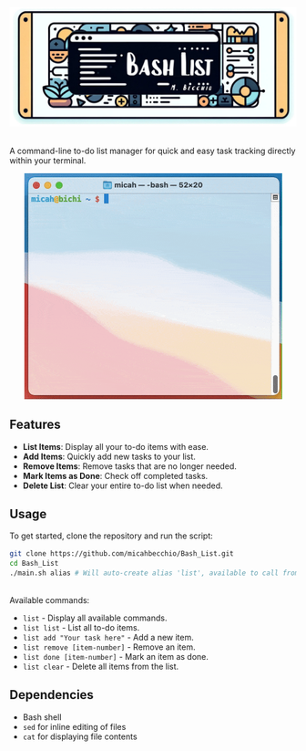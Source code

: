![Bash_List Banner Image](static/banner_bash_list.jpg)

<br>
A command-line to-do list manager for quick and easy task tracking directly within your terminal.

<p>
<p>
<div align="center">
    <img src="static/bash_list_demo.gif" alt="Bash_List demo gif">
</div>

## Features

- **List Items**: Display all your to-do items with ease.
- **Add Items**: Quickly add new tasks to your list.
- **Remove Items**: Remove tasks that are no longer needed.
- **Mark Items as Done**: Check off completed tasks.
- **Delete List**: Clear your entire to-do list when needed.

## Usage

To get started, clone the repository and run the script:

```bash
git clone https://github.com/micahbecchio/Bash_List.git
cd Bash_List
./main.sh alias # Will auto-create alias 'list', available to call from anywhere.
```
<br>
Available commands:

- `list` - Display all available commands.
- `list list` - List all to-do items.
- `list add "Your task here"` - Add a new item.
- `list remove [item-number]` - Remove an item.
- `list done [item-number]` - Mark an item as done.
- `list clear` - Delete all items from the list.

## Dependencies

- Bash shell
- `sed` for inline editing of files
- `cat` for displaying file contents